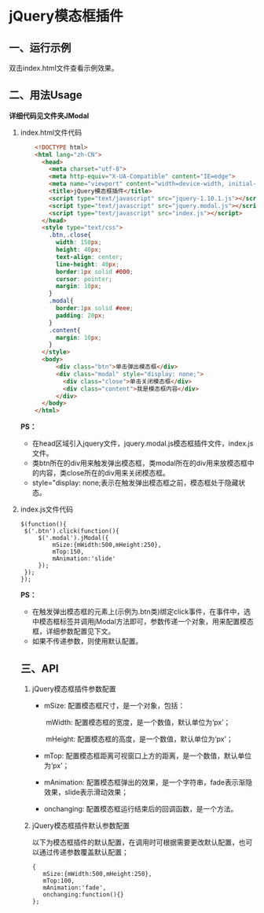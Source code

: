 # jQuery模态框插件

## 一、运行示例

双击index.html文件查看示例效果。

## 二、用法Usage

**详细代码见文件夹JModal**

1. index.html文件代码

   ```html
       <!DOCTYPE html>
       <html lang="zh-CN">
         <head>
           <meta charset="utf-8">
           <meta http-equiv="X-UA-Compatible" content="IE=edge">
           <meta name="viewport" content="width=device-width, initial-scale=1">
           <title>jQuery模态框插件</title>
           <script type="text/javascript" src="jquery-1.10.1.js"></script>
           <script type="text/javascript" src="jquery.modal.js"></script>
           <script type="text/javascript" src="index.js"></script>
         </head>
         <style type="text/css">
           .btn,.close{
             width: 150px;
             height: 40px;
             text-align: center;
             line-height: 40px;
             border:1px solid #000;
             cursor: pointer;
             margin: 10px;
           }
           .modal{
             border:1px solid #eee;
             padding: 20px;
           }
           .content{
             margin: 10px;
           }
         </style>
         <body>
             <div class="btn">单击弹出模态框</div>
             <div class="modal" style="display: none;">
               <div class="close">单击关闭模态框</div>
               <div class="content">我是模态框内容</div>
             </div>         
         </body>
       </html>
   ```

   **PS：**

   * 在head区域引入jquery文件，jquery.modal.js模态框插件文件，index.js文件。
   * 类btn所在的div用来触发弹出模态框，类modal所在的div用来放模态框中的内容，类close所在的div用来关闭模态框。
   * style="display: none;表示在触发弹出模态框之前，模态框处于隐藏状态。

2. index.js文件代码

   ```
   $(function(){
   	$('.btn').click(function(){
   		$('.modal').jModal({
   			mSize:{mWidth:500,mHeight:250},
   			mTop:150,
   			mAnimation:'slide'
   		});
   	});
   });
   ```

   **PS：**

   * 在触发弹出模态框的元素上(示例为.btn类)绑定click事件，在事件中，选中模态框标签并调用jModal方法即可，参数传递一个对象，用来配置模态框，详细参数配置见下文。
   * 如果不传递参数，则使用默认配置。

   ## 三、API

   1. jQuery模态框插件参数配置

      * mSize:      配置模态框尺寸，是一个对象，包括：

        ​                 mWidth:   配置模态框的宽度，是一个数值，默认单位为‘px’；

        ​                 mHeight:  配置模态框的高度，是一个数值，默认单位为‘px’；

      * mTop:      配置模态框距离可视窗口上方的距离，是一个数值，默认单位为‘px’；

      * mAnimation:  配置模态框弹出的效果，是一个字符串，fade表示渐隐效果，slide表示滑动效果；

      * onchanging:   配置模态框运行结束后的回调函数，是一个方法。

   2. jQuery模态框插件默认参数配置

      以下为模态框插件的默认配置，在调用时可根据需要更改默认配置，也可以通过传递参数覆盖默认配置；

          {
             mSize:{mWidth:500,mHeight:250},
             mTop:100,
             mAnimation:'fade',
             onchanging:function(){}
          };







